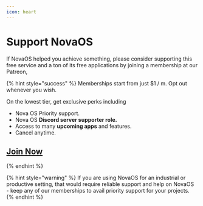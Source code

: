 ```yaml
---
icon: heart
---
```


# Support NovaOS

If NovaOS helped you achieve something, please consider supporting this free service and a ton of its free applications by joining a membership at our Patreon,

{% hint style="success" %}
Memberships start from just $1 / m. Opt out whenever you wish.

On the lowest tier, get exclusive perks including&#x20;

* Nova OS Priority support.
* Nova OS **Discord server supporter role.**
* Access to many **upcoming apps** and features.
* Cancel anytime.

## [Join Now](https://www.patreon.com/adthoughtsglobal/membership)
{% endhint %}

{% hint style="warning" %}
If you are using NovaOS for an industrial or productive setting, that would require reliable support and help on NovaOS - keep any of our memberships to avail priority support for your projects.
{% endhint %}
